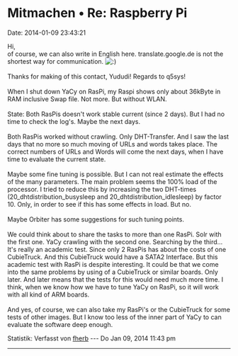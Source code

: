 Mitmachen • Re: Raspberry Pi
============================

Date: 2014-01-09 23:43:21

Hi,\
of course, we can also write in English here. translate.google.de is not
the shortest way for communication.
![:)](http://forum.yacy-websuche.de/images/smilies/icon_e_smile.gif "Smile")\
\
Thanks for making of this contact, Yududi! Regards to q5sys!\
\
When I shut down YaCy on RasPi, my Raspi shows only about 36kByte in RAM
inclusive Swap file. Not more. But without WLAN.\
\
State: Both RasPis doesn\'t work stable current (since 2 days). But I
had no time to check the log\'s. Maybe the next days.\
\
Both RasPis worked without crawling. Only DHT-Transfer. And I saw the
last days that no more so much moving of URLs and words takes place. The
correct numbers of URLs and Words will come the next days, when I have
time to evaluate the current state.\
\
Maybe some fine tuning is possible. But I can not real estimate the
effects of the many parameters. The main problem seems the 100% load of
the processor. I tried to reduce this by increasing the two DHT-times
(20\_dhtdistribution\_busysleep and 20\_dhtdistribution\_idlesleep) by
factor 10. Only, in order to see if this has some effects in load. But
no.\
\
Maybe Orbiter has some suggestions for such tuning points.\
\
We could think about to share the tasks to more than one RasPi. Solr
with the first one. YaCy crawling with the second one. Searching by the
third\... It\'s really an academic test. Since only 2 RasPis has about
the costs of one CubieTruck. And this CubieTruck would have a SATA2
Interface. But this academic test with RasPi is despite interesting. It
could be that we come into the same problems by using of a CubieTruck or
similar boards. Only later. And later means that the tests for this
would need much more time. I think, when we know how we have to tune
YaCy on RasPi, so it will work with all kind of ARM boards.\
\
And yes, of course, we can also take my RasPi\'s or the CubieTruck for
some tests of other images. But I know too less of the inner part of
YaCy to can evaluate the software deep enough.

Statistik: Verfasst von
[fherb](http://forum.yacy-websuche.de/memberlist.php?mode=viewprofile&u=9031)
--- Do Jan 09, 2014 11:43 pm

------------------------------------------------------------------------
